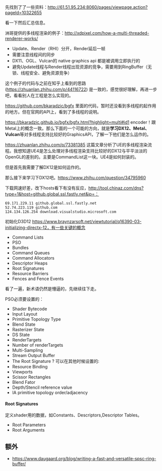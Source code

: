 先找到了了一些资料：http://61.51.95.234:8060/pages/viewpage.action?pageId=10322655

看一下然后汇总信息。

洲哥提供的多线程渲染的例子：http://xdpixel.com/how-a-multi-threaded-renderer-works/
- Update、Render（RHI）分开，Render延后一帧
- 需要注意线程间的同步
- DX11、OGL、Vulcan的 native graphics api 都是被调用立即执行的
- 避免Update线程与Render线程出现资源的竞争，需要用到RingBuffer（无锁、线程安全、避免资源竞争）

这个例子的代码与之前在知乎上看到的思路(https://zhuanlan.zhihu.com/p/44116722) 是一致的，感觉很好理解，再进一步吧，看看别人在工程是怎么实现的。

https://github.com/bkaradzic/bgfx 里面的代码，暂时还没看到多线程的起作用的地方。但在官网的API上，看到了多线程的说明。

https://bkaradzic.github.io/bgfx/bgfx.html?highlight=multi#id1 encoder！跟Metal上的概念一致。那么下面的一个可能的方向，就是**学习DX12、Metal、Vulcan**等对多线程支持比较好的GraphicsAPI，了解一下他们是怎么运作的。

https://zhuanlan.zhihu.com/p/73381385 这篇文章分析了UE的多线程渲染流程。我想知道UE4是怎么处理对多线程渲染支持比较好的DX12与平平淡淡的OpenGL的差别的。主要是CommandList这一块。UE4是如何封装的。

但是首先我需要了解DX12是如何运作的。

那么接下来学习下DX12吧。https://www.zhihu.com/question/34795960

下载网速好差，改下hosts看下有没有反应，http://tool.chinaz.com/dns?type=1&host=github.global.ssl.fastly.net&ip=：
```
69.171.229.11 github.global.ssl.fastly.net
52.74.223.119 github.com
124.134.126.254 download.visualstudio.microsoft.com
```

初始化D3D12 https://www.braynzarsoft.net/viewtutorial/q16390-03-initializing-directx-12，有一些关键的概念
- Command Lists
- PSO
- Bundles
- Command Queues
- Command Allocators
- Descriptor Heaps
- Root Signatures
- Resource Barriers
- Fences and Fence Events

看了一遍，新术语仍然是懵逼的，先继续往下走。

PSO必须要设置的：
- Shader Bytecode
- Input Layout
- Primitive Topology Type
- Blend State
- Rasterizer State
- DS State
- RenderTargets
- Number of renderTargets
- Multi-Sampling
- Stream Output Buffer
- The Root Signature ?
可以在其他时候设置的:
- Resource Binding
- Viewports
- Scissor Rectangles
- Blend Fator
- Depth/Stencil reference value
- IA primitive topology order/adjacency
  
#### Root Signatures
定义shader用的数据，如Constants、Descriptors,Descriptor Tables。
- Root Parameters
- Root Arguments


## 额外
- https://www.daugaard.org/blog/writing-a-fast-and-versatile-spsc-ring-buffer/